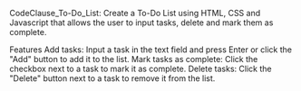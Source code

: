 CodeClause_To-Do_List: 
Create a To-Do List using HTML, CSS and Javascript that allows the user to input tasks, delete and mark them as complete.

Features
Add tasks: Input a task in the text field and press Enter or click the "Add" button to add it to the list.
Mark tasks as complete: Click the checkbox next to a task to mark it as complete.
Delete tasks: Click the "Delete" button next to a task to remove it from the list.
